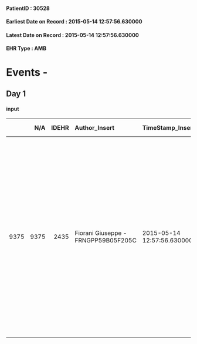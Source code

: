 
#### PatientID : 30528
#### Earliest Date on Record : 2015-05-14 12:57:56.630000
#### Latest Date on Record : 2015-05-14 12:57:56.630000
#### EHR Type : AMB

# Events - 

## Day 1

#### input
|      |    N/A |   IDEHR | Author_Insert                       | TimeStamp_Insert           | EHRType   |   PatientID |   IDDigitalSignDocument | persone_vicine   |   Unnamed: 0_x.1 |   IDANAMNESI_SOCIALE | Patient   | FamigliaAltro   | Paziente_T   | FamigliaAltro_T   |   Non_Rilevabile_x.1 | Note_Non_Rilevabile_x.1   | opt_Problemi   | Note_I                                                                                                                                                                                                                             | ds_note_timori                                                                                                                                                                          | opt_paziente_a   | opt_famiglia_a   | opt_adeguatezza   | opt_paziente_solo   | ds_note_con                                                                                                                                                                                                                                                                              | opt_presente_assente   | Presenza_minori   | Caregiver_principale   | opt_capacita   | ds_familiari_coinv                    | opt_necessario   | opt_presente   | opt_risorse_ec   | opt_paziente_psi   | opt_Ins_vol   | opt_paziente_ad   | opt_esenzione   | opt_inv_civile   | ds_codice_es   | Needs               | Domestic partnership   | Fragility                    | opt_disponibilita_f   | opt_indennita_acc   | opt_legge   | opt_famiglia_psi   | opt_disponibilit_paz   |
|-----:|-------:|--------:|:------------------------------------|:---------------------------|:----------|------------:|------------------------:|:-----------------|-----------------:|---------------------:|:----------|:----------------|:-------------|:------------------|---------------------:|:--------------------------|:---------------|:-----------------------------------------------------------------------------------------------------------------------------------------------------------------------------------------------------------------------------------|:----------------------------------------------------------------------------------------------------------------------------------------------------------------------------------------|:-----------------|:-----------------|:------------------|:--------------------|:-----------------------------------------------------------------------------------------------------------------------------------------------------------------------------------------------------------------------------------------------------------------------------------------|:-----------------------|:------------------|:-----------------------|:---------------|:--------------------------------------|:-----------------|:---------------|:-----------------|:-------------------|:--------------|:------------------|:----------------|:-----------------|:---------------|:--------------------|:-----------------------|:-----------------------------|:----------------------|:--------------------|:------------|:-------------------|:-----------------------|
| 9375 |   9375 |    2435 | Fiorani Giuseppe - FRNGPP59B05F205C | 2015-05-14 12:57:56.630000 | AMB       |       30528 |                   71545 | N/A              |             1016 |                  648 | No#0      | Si#1            | No#0         | Si#1              |                    0 | NR                        | No#0           | Pz con assenza di cognizione rispetto alla patologia oncologica,anche per deficit cognitivo correlato all'et√† avanzata.Il figlio unico Pierluigi e la nuora sono informati della gravit√† del quadro clinico e della terminalit√† | Dal colloquio con il figlio e la nuora non sono stati espressi particolari timori;entrambi hanno chiaro il quadro clinico di progressivo peggioramento e l'assenza di spazi terapeutici | Indefinite#2     | Congruenti#1     | Si#1              | No#0                | Il pz √® vedovo dal 2004 e da qualche tempo √® ospite del figlio unico Pierluigi di aa 59,il quale √® cgt e abita nelle vicinanze dell'hospice Vidas (la nuora Rossella conosce Vidas, per l'assistenza al fratello Roberto di aa 58,deceduto in hospice Vidas il 10 febbraio del 2013). | Presente#1             | No#0              | il figlio Pierluigi    | Adeguato#0     | Non segnalate altre risorse familiari | No#0             | No#0           | Adeguate#1       | No#0               | No#0          | Parziale#1        | No#0            | No#0             | E01            | Clinici#0;Sociali#1 | Altri parenti#3        | sovraccarico assistenziale#4 | No#0                  | No#0                | No#0        | No#0               | No#0                   |



